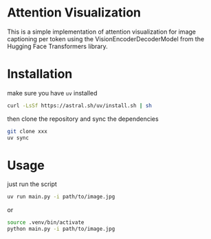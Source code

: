 # Attention Visualization

This is a simple implementation of attention visualization for image captioning per token using the VisionEncoderDecoderModel from the Hugging Face Transformers library.

# Installation

make sure you have `uv` installed
```bash
curl -LsSf https://astral.sh/uv/install.sh | sh
```

then clone the repository and sync the dependencies
```bash
git clone xxx
uv sync
```

# Usage
just run the script
```bash
uv run main.py -i path/to/image.jpg
```
or
```bash
source .venv/bin/activate
python main.py -i path/to/image.jpg
```


